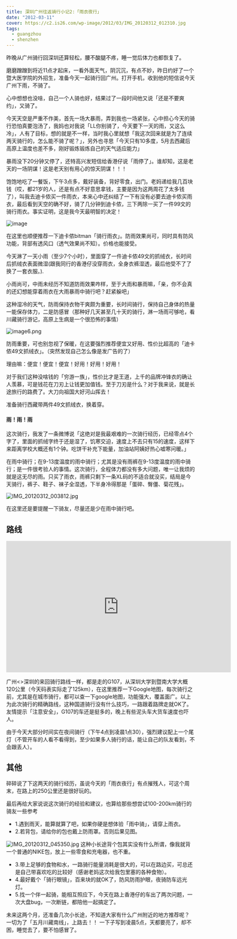 ```yaml
---
title: 深圳广州往返骑行小记2:「雨衣夜行」
date: "2012-03-11"
cover: https://c2.is26.com/wp-image/2012/03/IMG_20120312_012310.jpg
tags:
  - guangzhou
  - shenzhen
---
```


昨晚从广州骑行回深圳还算轻松，腰不酸腿不疼，睡一觉后体力也都恢复了。

磨磨蹭蹭到将近11点才起床，一看外面天气，阴沉沉，有点不妙，昨日约好了一个暨大医学院的外招生，准备今天一起骑行回广州。打开手机，收到他的短信说今天广州下雨，不骑了。

心中想想也没啥，自己一个人骑也好，结果过了一段时间他又说「还是不要爽约」，又骑了。

今天天空是严重不作美，首先一场大暴雨，弄到我也一场紧张，心中担心今天的骑行恐怕真要泡汤了，我妈也对我说「LL你别骑了，今天要下一天的雨，又这么冷」，人有了目标，想的就是不一样，当时我心里就想「我这次回来就是为了连续两天骑行的，怎么能不骑了呢？」，另外也寻思「今天只有10多度，5月去西藏后高原上温度也差不多，刚好锻炼锻炼自己的天气适应能力」

暴雨没下20分钟又停了，还特高兴发短信给香港仔说「雨停了」。谁却知，这是老天的一场阴谋！这是老天别有用心的惊天阴谋！！！

饱饱地吃了一餐饭，下午3点多，戴好装备，背好零食，出门。老妈递给我几百块钱（哎，都21岁的人，还是有点不好意思拿钱，主要是因为这两周花了太多钱了），叫我去迪卡侬买一件雨衣，本来心中还纠结了一下有没有必要去迪卡侬买雨衣，最后看到天空的确不好，骑了几分钟到迪卡侬，三下两除一买了一件99文的骑行雨衣。事实证明，这是我今天最明智的决定！

![image](https://c2.is26.com/wp-image/2012/03/image5.png)

在这里也顺便推荐一下迪卡侬bitman「骑行雨衣」。防雨效果尚可，同时具有防风功能，背部有透风口（透气效果尚不知）。价格也能接受。

今天淋了一天小雨（至少7个小时），里面穿了一件迪卡侬49文的抓绒衣，长时间后抓绒衣表面微湿(跟我同行的香港仔没穿雨衣，全身衣裤湿透，最后他受不了了换了一套衣服。).

小雨尚可，中雨未经历不知道防雨效果咋样，至于大雨和暴雨嘛，「亲，你不会真的还幻想能穿着雨衣在大雨暴雨中骑行吧？赶紧躲吧」

这种湿冷的天气，防雨保持衣物干爽颇为重要，长时间骑行，保持自己身体的热量一能保存体力，二是防感冒（那种好几天甚至几十天的骑行，淋一场雨可够呛，看川藏骑行游记，高原上生病是一个很恐怖的事情）

![image6.png](https://c2.is26.com/wp-image/2012/03/image6.png)

防雨重要，可也别忽视了保暖，在这要强烈推荐便宜又好用、性价比超高的「迪卡侬49文抓绒衣」。（突然发现自己怎么像是发广告的了）

理由嘛：便宜！便宜！便宜！好用！好用！好用！

对于我们这种没啥钱的「穷游一族」，性价比才是王道，上千的品牌冲锋衣的确让人羡慕，可是钱花在刀刃上让钱更加值钱。至于刀刃是什么？对于我来说，就是长途旅行的路费了。大刀向祖国大好河山挥去！

准备骑行西藏带两件49文抓绒衣，换着穿。

#### 雨！雨！雨

这次骑行，我发了一条微博说「这绝对是我最艰难的一次骑行经历，已经零点4个字了，里面的抓绒字终于还是湿了，饥寒交迫，速度上不去只有15的速度，这样下来距离学校大概还有1个钟。吃饼干补充下能量，加油站阿姨好热心嘘寒问暖。」

在雨中骑行；在9-13度温度的雨中骑行；尤其是没有雨裤在9-13度温度的雨中骑行；是一件很考验人的事情。这次骑行，全程体力都没有多大问题，唯一让我烦的就是这无尽的雨。只买了雨衣，雨裤只剩下一条XL码的不适合就没买，结局是今天骑行，裤子、鞋子、袜子全湿透，下半身冷得那是「蛋碎、臀僵、菊花残」。

![IMG_20120312_003812.jpg](https://c2.is26.com/wp-image/2012/03/IMG_20120312_003812.jpg)

在这里还是要提醒一下骑友，尽量还是少在雨中骑行吧。

## 路线

<iframe class="wrap" src="https://ditu.google.cn/maps?f=d&amp;source=s_d&amp;saddr=%E5%B9%BF%E5%B7%9E+%E6%9A%A8%E5%8D%97%E5%A4%A7%E5%AD%A6&amp;daddr=23.12086004487675,113.57098996639252+to:23.120900129886838,113.63343983888626+to:23.087046851571724,113.67740493267775+to:%E5%B9%BF%E4%B8%9C%E7%9C%81%E6%B7%B1%E5%9C%B3%E5%B8%82%E5%8D%97%E5%B1%B1%E5%8C%BA%E5%8D%97%E6%B5%B7%E5%A4%A7%E9%81%933688%E5%8F%B7%E6%B7%B1%E5%9C%B3%E5%A4%A7%E5%AD%A6+%E9%82%AE%E6%94%BF%E7%BC%96%E7%A0%81:+518060&amp;geocode=FfnnYAEdiYzBBiGdFM5143wmhA%3BFdzLYAEdrvTEBimnPJC6HwYDNDGy0FCZaR39jQ%3BFQTMYAEdoOjFBikBOb8aMAkDNDE2L51C2eRewQ%3BFcdHYAEdXJTGBilhrJzw0AsDNDH_WXK7jlwIFA%3BFS3TVwEdIn_KBikdB8wuEu4DNDHFXwcrFW2EhQ&amp;aq=&amp;sll=23.012124,113.628845&amp;sspn=0.417122,0.65712&amp;hl=zh-CN&amp;brcurrent=3,0x34030a94dd8813e5:0x768320300ebc7a43,0,0x315285f132af5c3f:0x2ed41c6f09259f29%3B5,0,0&amp;dirflg=w&amp;mra=mru&amp;via=1,2,3&amp;ie=UTF8&amp;ll=23.012124,113.628845&amp;spn=0.417122,0.65712&amp;t=h&amp;output=embed" width="600" height="350" frameborder="0" marginwidth="0" marginheight="0" scrolling="no"></iframe>

广州<>深圳的来回骑行路线一样，都是走的G107，从深圳大学到暨南大学大概120公里（今天码表实际走了125km），在这里推荐一下Google地图，每次骑行之前，尤其是在城市骑行，都可以查一下google地图，功能强大，覆盖面广。以上为此次骑行的精确路线，这种国道骑行没有什么技巧，一路跟着路牌走就OK了。友情提示「注意安全」，G107的车还是挺多的，晚上有些泥头车大货车速度也吓人。

由于今天大部分时间实在夜间骑行（下午4点到凌晨1点30），强烈建议配上一个尾灯（不管开车的人看不看得到，至少如果多人骑行的话，能让自己的队友看到，不会跟丢人）。

## 其他

碎碎说了下这两天的骑行经历，虽说今天的「雨衣夜行」有点摧残人，可这个周末，在路上的250公里还是很好玩的。

最后再给大家说说这次骑行的经验和建议，也算给那些想尝试100-200km骑行的骑友一些参考

- 1.遇到雨天，能算就算了吧，如果你硬是想体验「雨中骑」，请穿上雨衣。
- 2.若背包，请给你的包也戴上防雨罩。否则后果见图。

![IMG_20120312_045350.jpg](https://c2.is26.com/wp-image/2012/03/IMG_20120312_045350.jpg)
这种小长途背个包其实没有什么所谓，像我就背一个普通的NIKE包，放上一些零食和充电器，也不重。

- 3.带上足够的食物和水，一路骑行能量消耗是很大的，可以在路边买，可总还是自己带喜欢吃的比较好（感谢老妈这次给我包里塞的各种食物）。
- 4.最好戴个「骑行眼镜」，百来块的就OK了，防风防雨护眼，夜骑防车远光灯。
- 5.找一个伴一起骑，能相互照应下，今天在路上香港仔的车出了两次问题，一次大盘bug，一次断链，都陪他一起搞定了。

未来这两个月，还准备几次小长途，不知道大家有什么广州附近的地方推荐呢？ 一切为了「五月川藏南线」，上路去！！ 一下子写到凌晨5点，天都要亮了，却不困，睡觉去了，要不怕感冒了。
